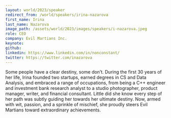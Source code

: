 ```yaml
---
layout: world/2023/speaker
redirect_from: /world/speakers/irina-nazarova
first_name: Irina
last_name: Nazarova
image_path: /assets/world/2023/images/speakers/i-nazarova.jpeg
role: CEO
company: Evil Martians Inc.
keynote:
github:
linkedin: https://www.linkedin.com/in/nonconstant/
twitter: https://twitter.com/inazarova
---
```


Some people have a clear destiny, some don’t. During the first 30 years of her life, Irina founded two startups, earned degrees in CS and Data Analysis, and embraced a range of occupations, from being a C++ engineer and investment bank research analyst to a studio photographer, product manager, writer, and financial consultant. Little did she know every step of her path was subtly guiding her towards her ultimate destiny. Now, armed with wit, passion, and a sprinkle of mischief, she proudly steers Evil Martians toward extraordinary achievements.
